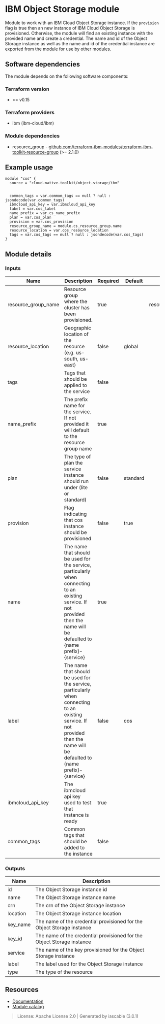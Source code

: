 # IBM Object Storage module

Module to work with an IBM Cloud Object Storage instance. If the `provision` flag is true then an new instance
of IBM Cloud Object Storage is provisioned. Otherwise, the module will find an existing instance with the
provided name and create a credential. The name and id of the Object Storage instance as well as the name and id
of the credential instance are exported from the module for use by other modules.



## Software dependencies

The module depends on the following software components:

### Terraform version

- \>= v0.15

### Terraform providers


- ibm (ibm-cloud/ibm)

### Module dependencies


- resource_group - [github.com/terraform-ibm-modules/terraform-ibm-toolkit-resource-group](https://github.com/terraform-ibm-modules/terraform-ibm-toolkit-resource-group) (>= 2.1.0)

## Example usage

```hcl
module "cos" {
  source = "cloud-native-toolkit/object-storage/ibm"


  common_tags = var.common_tags == null ? null : jsondecode(var.common_tags)
  ibmcloud_api_key = var.ibmcloud_api_key
  label = var.cos_label
  name_prefix = var.cs_name_prefix
  plan = var.cos_plan
  provision = var.cos_provision
  resource_group_name = module.cs_resource_group.name
  resource_location = var.cos_resource_location
  tags = var.cos_tags == null ? null : jsondecode(var.cos_tags)
}

```

## Module details

### Inputs

| Name | Description | Required | Default | Source |
|------|-------------|---------|----------|--------|
| resource_group_name | Resource group where the cluster has been provisioned. | true |  | resource_group.name |
| resource_location | Geographic location of the resource (e.g. us-south, us-east) | false | global |  |
| tags | Tags that should be applied to the service | false |  |  |
| name_prefix | The prefix name for the service. If not provided it will default to the resource group name | true |  |  |
| plan | The type of plan the service instance should run under (lite or standard) | false | standard |  |
| provision | Flag indicating that cos instance should be provisioned | false | true |  |
| name | The name that should be used for the service, particularly when connecting to an existing service. If not provided then the name will be defaulted to {name prefix}-{service} | true |  |  |
| label | The name that should be used for the service, particularly when connecting to an existing service. If not provided then the name will be defaulted to {name prefix}-{service} | false | cos |  |
| ibmcloud_api_key | The ibmcloud api key used to test that instance is ready | true |  |  |
| common_tags | Common tags that should be added to the instance | false |  |  |

### Outputs

| Name | Description |
|------|-------------|
| id | The Object Storage instance id |
| name | The Object Storage instance name |
| crn | The crn of the Object Storage instance |
| location | The Object Storage instance location |
| key_name | The name of the credential provisioned for the Object Storage instance |
| key_id | The name of the credential provisioned for the Object Storage instance |
| service | The name of the key provisioned for the Object Storage instance |
| label | The label used for the Object Storage instance |
| type | The type of the resource |

## Resources

- [Documentation](https://operate.cloudnativetoolkit.dev)
- [Module catalog](https://modules.cloudnativetoolkit.dev)

> License: Apache License 2.0 | Generated by iascable (3.0.1)
